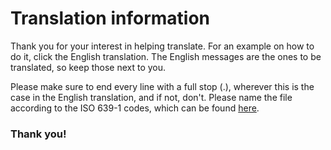 # Translation information

Thank you for your interest in helping translate.
For an example on how to do it, click the English translation. The English messages are the ones to be translated, so keep those next to you.

Please make sure to end every line with a full stop (.), wherever this is the case in the English translation, and if not, don't.
Please name the file according to the ISO 639-1 codes, which can be found [here](https://en.wikipedia.org/wiki/List_of_ISO_639-1_codes).

### Thank you!
